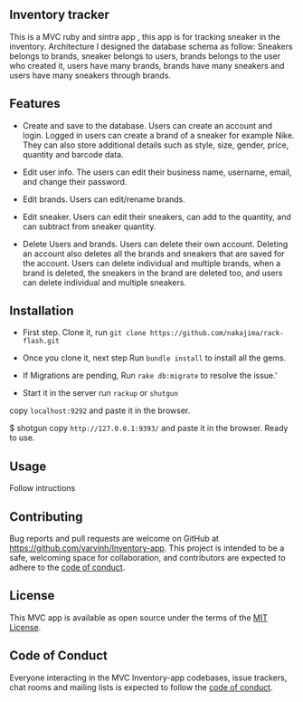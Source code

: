 
## Inventory tracker
This is a MVC ruby and sintra app , this app is for tracking sneaker in the inventory.
Architecture
I designed the database schema as follow: Sneakers belongs to brands, sneaker belongs to users, brands belongs to the user who created it, users have many brands, brands have many sneakers and users have many sneakers through brands.

## Features
* Create and save to the database.
Users can create an account and login. Logged in users can create a brand of a sneaker for example Nike. They can also store additional details such as style, size, gender, price, quantity and barcode data.

* Edit user info.
The users can edit their business name, username, email, and change their password.

* Edit brands.
Users can edit/rename brands.

* Edit sneaker.
Users can edit their sneakers, can add to the quantity, and can subtract from sneaker quantity.

* Delete Users and brands.
Users can delete their own account. Deleting an account also deletes all the brands and sneakers that are saved for the account. Users can delete individual and multiple brands, when a brand is deleted, the sneakers in the brand are deleted too, and users can delete individual and multiple sneakers.

## Installation
* First step.
Clone it, run `git clone https://github.com/nakajima/rack-flash.git`


* Once you clone it, next step
Run `bundle install` to install all the gems. 


* If Migrations are pending, Run `rake db:migrate` to resolve the issue.'


* Start it in the server
run `rackup` or `shutgun`


copy  `localhost:9292`  and paste it in the browser.

$ shotgun 
copy `http://127.0.0.1:9393/` and paste it in the browser.
Ready to use.



## Usage

Follow intructions



## Contributing

Bug reports and pull requests are welcome on GitHub at https://github.com/yarvinh/Inventory-app. This project is intended to be a safe, welcoming space for collaboration, and contributors are expected to adhere to the [code of conduct](https://github.com/yarvinh/Inventory-app/blob/master/code_of_conduct.md).


## License

This MVC app is available as open source under the terms of the [MIT License](https://opensource.org/licenses/MIT).

## Code of Conduct

Everyone interacting in the MVC Inventory-app codebases, issue trackers, chat rooms and mailing lists is expected to follow the [code of conduct](https://github.com/yarvinh/Inventory-app/blob/master/code_of_conduct.md).
